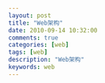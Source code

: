 ```yaml
---
layout: post
title: "Web架构"
date: 2010-09-14 10:32:00 
comments: true
categories: [web]
tags: [web]
description: "Web架构"
keywords: web
---
```



 
  
 


